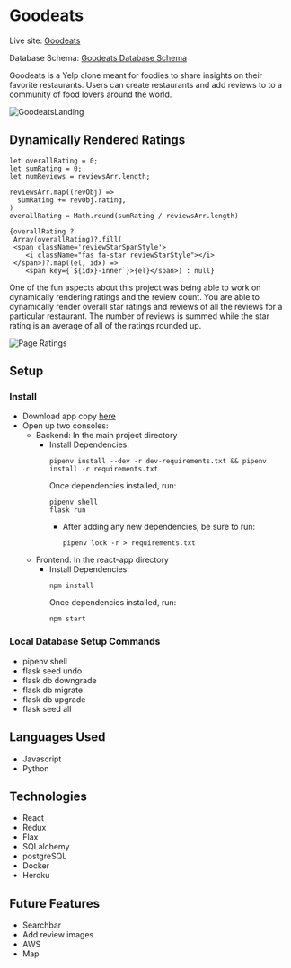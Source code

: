# Goodeats

Live site: [Goodeats](https://goodeatsapp.herokuapp.com/)

Database Schema: [Goodeats Database Schema](https://github.com/Chocoloco123/goodeats/wiki/Database-Schema)

Goodeats is a Yelp clone meant for foodies to share insights on their favorite restaurants. Users can create restaurants and add reviews to to a community of food lovers around the world.

![GoodeatsLanding](https://res.cloudinary.com/dsz4sha80/image/upload/v1640796851/Screen_Shot_2021-12-29_at_8.48.20_AM_hqysif.png)

## Dynamically Rendered Ratings
  ```
  let overallRating = 0;
  let sumRating = 0;
  let numReviews = reviewsArr.length;

  reviewsArr.map((revObj) =>
    sumRating += revObj.rating,
  )
  overallRating = Math.round(sumRating / reviewsArr.length)
 ```
 ```
 {overallRating ?
  Array(overallRating)?.fill(
  <span className='reviewStarSpanStyle'>
     <i className="fas fa-star reviewStarStyle"></i>
  </span>)?.map((el, idx) => 
     <span key={`${idx}-inner`}>{el}</span>) : null}
 ```
One of the fun aspects about this project was being able to work on dynamically rendering ratings and the review count. You are able to dynamically render overall star ratings and reviews of all the reviews for a particular restaurant. The number of reviews is summed while the star rating is an average of all of the ratings rounded up.

![Page Ratings](https://res.cloudinary.com/dsz4sha80/image/upload/v1640796856/Screen_Shot_2021-12-29_at_8.48.53_AM_bjllaa.png)


## Setup
### Install
  * Download app copy [here](https://github.com/Chocoloco123/goodeats)
  * Open up two consoles:
      * Backend: In the main project directory
        * Install Dependencies: 
          ```
          pipenv install --dev -r dev-requirements.txt && pipenv install -r requirements.txt
          ```
          Once dependencies installed, run:
            ```
            pipenv shell
            flask run
            ```
          * After adding any new dependencies, be sure to run:
            ```
            pipenv lock -r > requirements.txt
            ```
      * Frontend: In the react-app directory
        * Install Dependencies:  
          ```
          npm install
          ```
          Once dependencies installed, run: 
            ```
            npm start
            ```
### Local Database Setup Commands
* pipenv shell
* flask seed undo
* flask db downgrade
* flask db migrate
* flask db upgrade
* flask seed all

## Languages Used
* Javascript
* Python

## Technologies
* React
* Redux
* Flax
* SQLalchemy
* postgreSQL
* Docker
* Heroku

## Future Features
* Searchbar
* Add review images
* AWS
* Map
